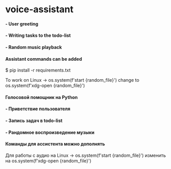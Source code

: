 # voice-assistant

#### - User greeting
#### - Writing tasks to the todo-list
#### - Random music playback
#### Assistant commands can be added

$ pip install -r requirements.txt

To work on Linux -> os.system(f'start {random_file}') change to os.system(f'xdg-open {random_file}')

#### Голосовой помощник на Python
#### - Приветствие пользователя
#### - Запись задач в todo-list
#### - Рандомное воспроизведение музыки
#### Команды для ассистента можно дополнять

Для работы с аудио на Linux -> os.system(f'start {random_file}') изменить на os.system(f'xdg-open {random_file}')
